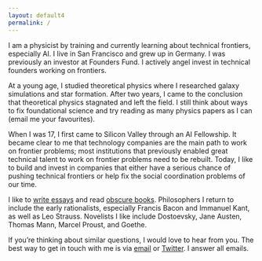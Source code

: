 ```yaml
---
layout: default4  
permalink: /  
---
```


I am a physicist by training and currently learning about technical frontiers, especially AI. I live in San Francisco and grew up in Germany. I was previously an investor at Founders Fund.  I actively angel invest in technical founders working on frontiers.

At a young age, I studied theoretical physics where I researched galaxy simulations and star formation. After two years, I came to the conclusion that theoretical physics stagnated and left the field. I still think about ways to fix foundational science and try reading as many physics papers as I can (email me your favourites).

When I was 17, I first came to Silicon Valley through an AI Fellowship. It became clear to me that technology companies are the main path to work on frontier problems; most institutions that previously enabled great technical talent to work on frontier problems need to be rebuilt. Today, I like to build and invest in companies that either have a serious chance of pushing technical frontiers or help fix the social coordination problems of our time. 

I like to [write essays](/writing) and read [obscure books](/bookshelf/). Philosophers I return to include the early rationalists, especially Francis Bacon and Immanuel Kant, as well as Leo Strauss. Novelists I like include Dostoevsky, Jane Austen, Thomas Mann, Marcel Proust, and Goethe.

If you’re thinking about similar questions, I would love to hear from you. The best way to get in touch with me is via [email](mailto:janniklschilling@gmail.com) or [Twitter](https://x.com/jannikschg). I answer all emails.